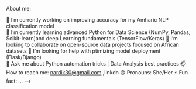 About me:

 🔭 I’m currently working on improving accuracy for my Amharic NLP classification model  
 🌱 I’m currently learning advanced Python for Data Science (NumPy, Pandas, Scikit-learn)and deep Learning fundamentals (TensorFlow/Keras)
 👯 I’m looking to collaborate on open-source data projects focused on African datasets 
 🤔 I’m looking for help with ptimizing model deployment (Flask/Django)  
💬 Ask me about  Python automation tricks | Data Analysis best practices
📫 How to reach me: nardik30@gmail.com  ,linkdn
😄 Pronouns: She/Her 
 ⚡ Fun fact: ...
-->
